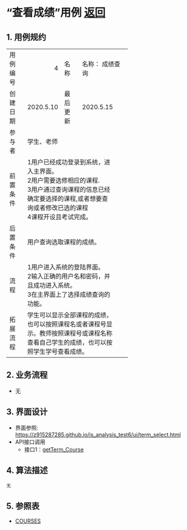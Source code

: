 ﻿﻿<!-- markdownlint-disable MD033-->
<!-- 禁止MD033类型的警告 https://www.npmjs.com/package/markdownlint -->

# “查看成绩”用例 [返回](../README.md)
## 1. 用例规约

<table border=0 cellpadding=0 cellspacing=0 width=320 style='border-collapse:
 collapse;table-layout:fixed;width:240pt'>
 <col width=64 span=5 style='width:48pt'>
 <tr height=18 style='height:13.8pt'>
  <td height=18 class=xl1525875 width=64 style='height:13.8pt;width:48pt'>用例编号</td>
  <td class=xl1525875 align=right width=64 style='width:48pt'>4</td>
  <td class=xl1525875 width=64 style='width:48pt'>名称</td>
  <td class=xl1525875 colspan=2 width=128 style='width:96pt'>名称：	成绩查询</td>
 </tr>
 <tr height=18 style='height:13.8pt'>
  <td height=18 class=xl1525875 style='height:13.8pt'>创建日期</td>
  <td class=xl1525875>2020.5.10</td>
  <td class=xl1525875>最后更新<span style='display:none'>日期</span></td>
  <td class=xl1525875>2020.5.15</td>
  <td class=xl1525875></td>
 </tr>
 <tr height=18 style='height:13.8pt'>
  <td height=18 class=xl1525875 style='height:13.8pt'>参与者</td>
  <td colspan=3 class=xl1525875>学生、老师</td>
  <td class=xl1525875></td>
 </tr>
 <tr height=18 style='height:13.8pt'>
  <td height=18 class=xl1525875 style='height:13.8pt'>前置条件</td>
  <td colspan=3 class=xl6525875 width=192 style='width:144pt'>1用户已经成功登录到系统，进入主界面。<br>
    2用户需要选修相应的课程.<br>
    3用户通过查询课程的信息已经确定要选择的课程,或者想要查询或者修改已选的课程<br>
    4课程开设且考试完成。</td>
  <td class=xl1525875></td>
 </tr>
 <tr height=18 style='height:13.8pt'>
  <td height=18 class=xl1525875 style='height:13.8pt'>后置条件</td>
  <td colspan=3 class=xl1525875>用户查询选取课程的成绩。</td>
  <td class=xl1525875></td>
 </tr>
 <tr height=18 style='height:13.8pt'>
  <td height=18 class=xl1525875 style='height:13.8pt'>流程</td>
  <td colspan=3 class=xl6525875 width=192 style='width:144pt'>1用户进入系统的登陆界面。<br>
    2输入正确的用户名和密码，并且成功进入系统。<br>
    3在主界面上了选择成绩查询的功能。</td>
  <td class=xl1525875></td>
 </tr>
 <tr height=18 style='height:13.8pt'>
  <td height=18 class=xl1525875 style='height:13.8pt'>拓展流程</td>
  <td colspan=3 class=xl6525875 width=192 style='width:144pt'>学生可以显示全部课程的成绩，也可以按照课程名或者课程号显示。教师按照课程号或课程名称查看自己学生的成绩，也可以按照学生学号查看成绩。</td>
  <td class=xl1525875></td>
 </tr>
 <![if supportMisalignedColumns]>
 <tr height=0 style='display:none'>
  <td width=64 style='width:48pt'></td>
  <td width=64 style='width:48pt'></td>
  <td width=64 style='width:48pt'></td>
  <td width=64 style='width:48pt'></td>
  <td width=64 style='width:48pt'></td>
 </tr>
 <![endif]>
</table>

## 2. 业务流程
- 无 

## 3. 界面设计
- 界面参照: https://z915287285.github.io/is_analysis_test6/ui/term_select.html
- API接口调用
    - 接口1：[getTerm_Course](../接口/getTerm_Course.md) 

## 4. 算法描述
    无
    
## 5. 参照表
- [COURSES](../DataBase.md/#COURSES)
